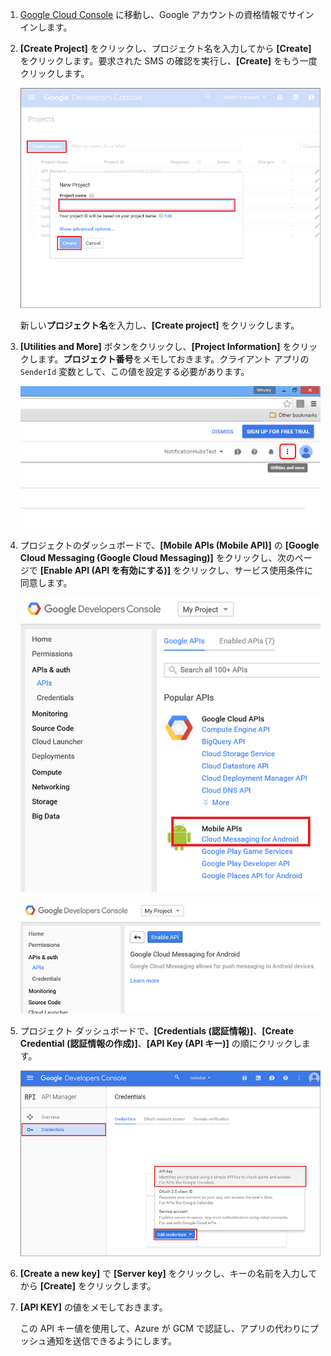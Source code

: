 
1. [Google Cloud Console](https://console.developers.google.com/project) に移動し、Google アカウントの資格情報でサインインします。 
 
2. **[Create Project]** をクリックし、プロジェクト名を入力してから **[Create]** をクリックします。要求された SMS の確認を実行し、**[Create]** をもう一度クリックします。

   	![](./media/mobile-services-enable-google-cloud-messaging/mobile-services-google-new-project.png)

	 新しい**プロジェクト名**を入力し、**[Create project]** をクリックします。

3. **[Utilities and More]** ボタンをクリックし、**[Project Information]** をクリックします。**プロジェクト番号**をメモしておきます。クライアント アプリの `SenderId` 変数として、この値を設定する必要があります。

   	![](./media/mobile-services-enable-google-cloud-messaging/notification-hubs-utilities-and-more.png)


4. プロジェクトのダッシュボードで、**[Mobile APIs (Mobile API)]** の **[Google Cloud Messaging (Google Cloud Messaging)]** をクリックし、次のページで **[Enable API (API を有効にする)]** をクリックし、サービス使用条件に同意します。

	![Enabling GCM](./media/mobile-services-enable-google-cloud-messaging/enable-GCM.png)

	![Enabling GCM](./media/mobile-services-enable-google-cloud-messaging/enable-gcm-2.png)

5. プロジェクト ダッシュボードで、**[Credentials (認証情報)]**、**[Create Credential (認証情報の作成)]**、**[API Key (API キー)]** の順にクリックします。

   	![](./media/mobile-services-enable-google-cloud-messaging/mobile-services-google-create-server-key.png)

6. **[Create a new key]** で **[Server key]** をクリックし、キーの名前を入力してから **[Create]** をクリックします。

7. **[API KEY]** の値をメモしておきます。

	この API キー値を使用して、Azure が GCM で認証し、アプリの代わりにプッシュ通知を送信できるようにします。

<!---HONumber=AcomDC_0608_2016-->